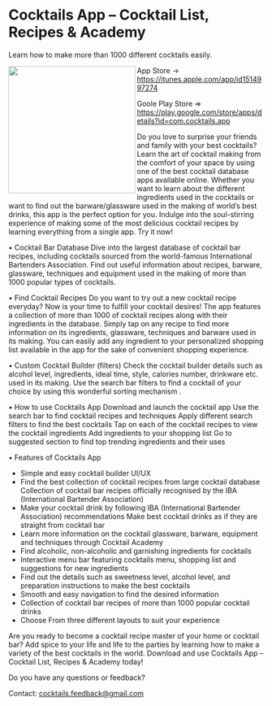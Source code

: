 # Cocktails App – Cocktail List, Recipes & Academy
Learn how to make more than 1000 different cocktails easily.


<img src="https://lh3.googleusercontent.com/V3IzsZB-U4qqECROhqAMC3RCER6o807PgRJfKnh533AUSy9TbQNG5_qv3eJW5gYwuneW=s180-rw" align="left" width="250" >

App Store -> https://itunes.apple.com/app/id1514997274

Goole Play Store => https://play.google.com/store/apps/details?id=com.cocktails.app

Do you love to surprise your friends and family with your best cocktails?
Learn the art of cocktail making from the comfort of your space by using one of the best cocktail database apps available online.
Whether you want to learn about the different ingredients used in the cocktails or want to find out the barware/glassware used in the making of world’s best drinks, this app is the perfect option for you. Indulge into the soul-stirring experience of making some of the most delicious cocktail recipes by learning everything from a single app. Try it now!

• Cocktail Bar Database
Dive into the largest database of cocktail bar recipes, including cocktails sourced from the world-famous International Bartenders Association. Find out useful information about recipes, barware, glassware, techniques and equipment used in the making of more than 1000 popular types of cocktails.

• Find Cocktail Recipes
Do you want to try out a new cocktail recipe everyday? Now is your time to fulfill your cocktail desires! The app features a collection of more than 1000 of cocktail recipes along with their ingredients in the database. Simply tap on any recipe to find more information on its ingredients, glassware, techniques and barware used in its making. You can easily add any ingredient to your personalized shopping list available in the app for the sake of convenient shopping experience.

• Custom Cocktail Builder (filters)
Check the cocktail builder details such as alcohol level, ingredients, ideal time, style, calories number, drinkware etc. used in its making. Use the search bar filters to find a cocktail of your choice by using this wonderful sorting mechanism .

• How to use Cocktails App
Download and launch the cocktail app
Use the search bar to find cocktail recipes and techniques
Apply different search filters to find the best cocktails
Tap on each of the cocktail recipes to view the cocktail ingredients
Add ingredients to your shopping list
Go to suggested section to find top trending ingredients and their uses

• Features of Cocktails App
- Simple and easy cocktail builder UI/UX
- Find the best collection of cocktail recipes from large cocktail database
Collection of cocktail bar recipes officially recognised by the IBA (International Bartender Association)
- Make your cocktail drink by following IBA (International Bartender Association) recommendations
Make best cocktail drinks as if they are straight from cocktail bar
- Learn more information on the cocktail glassware, barware, equipment and techniques through Cocktail Academy
- Find alcoholic, non-alcoholic and garnishing ingredients for cocktails
- Interactive menu bar featuring cocktails menu, shopping list and suggestions for new ingredients
- Find out the details such as sweetness level, alcohol level, and preparation instructions to make the best cocktails
- Smooth and easy navigation to find the desired information
- Collection of cocktail bar recipes of more than 1000 popular cocktail drinks
- Choose From three different layouts to suit your experience

Are you ready to become a cocktail recipe master of your home or cocktail bar? Add spice to your life and life to the parties by learning how to make a variety of the best cocktails in the world. Download and use Cocktails App – Cocktail List, Recipes & Academy today!


Do you have any questions or feedback?

Contact: cocktails.feedback@gmail.com
